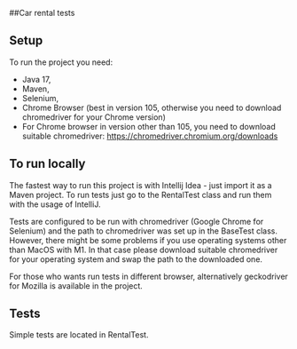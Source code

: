 ##Car rental tests

## Setup
To run the project you need:
- Java 17,
- Maven,
- Selenium,
- Chrome Browser (best in version 105, otherwise you need to download chromedriver for your Chrome version)
- For Chrome browser in version other than 105, you need to download suitable chromedriver: https://chromedriver.chromium.org/downloads

## To run locally

The fastest way to run this project is with Intellij Idea - just import it as a Maven project.
To run tests just go to the RentalTest class and run them with the usage of IntelliJ.

Tests are configured to be run with chromedriver (Google Chrome for Selenium) and the path to chromedriver was
set up in the BaseTest class. However, there might be some problems if you use operating systems other than MacOS with M1.
In that case please download suitable chromedriver for your operating system and swap the path to the downloaded one.

For those who wants run tests in different browser, alternatively geckodriver for Mozilla is available in the project.


## Tests
Simple tests are located in RentalTest.
